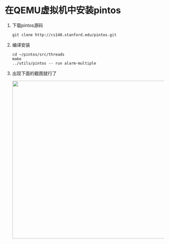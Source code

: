 # 在QEMU虚拟机中安装pintos

1. 下载pintos源码

   ```shell
   git clone http://cs140.stanford.edu/pintos.git
   ```

2. 编译安装

   ```shell
   cd ~/pintos/src/threads
   make
   ../utils/pintos -- run alarm-multiple
   ```

3. 出现下面的截图就行了

   <img src="https://ws1.sinaimg.cn/large/006tKfTcly1g1oixm9uosj30zo0fyq9y.jpg" width="500">

   

